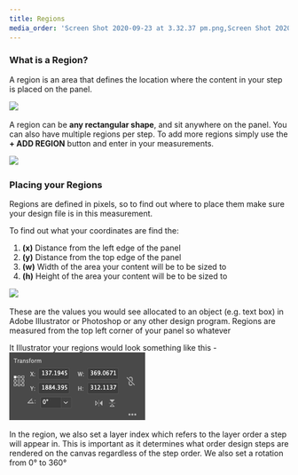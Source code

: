 ```yaml
---
title: Regions
media_order: 'Screen Shot 2020-09-23 at 3.32.37 pm.png,Screen Shot 2020-09-23 at 3.45.33 pm.png,Screen Shot 2020-09-23 at 4.11.49 pm.png'
---
```


### What is a Region?

A region is an area that defines the location where the content in your step is placed on the panel.

![](https://help.spiff.com.au/user/pages/04.Spiff-Concepts/03.workflows/03.step-details/02.regions/Screen%20Shot%202020-09-23%20at%203.32.37%20pm.png)

A region can be **any rectangular shape**, and sit anywhere on the panel.
You can also have multiple regions per step. To add more regions simply use the **+ ADD REGION** button and enter in your measurements.

![](https://help.spiff.com.au/user/pages/04.Spiff-Concepts/03.workflows/03.step-details/02.regions/Screen%20Shot%202020-09-23%20at%203.45.33%20pm.png)

### Placing your Regions

Regions are defined in pixels, so to find out where to place them make sure your design file is in this measurement.

To find out what your coordinates are find the:

1.  **(x)** Distance from the left edge of the panel  
2. **(y)**  Distance from the top edge of the panel
3. **(w)** Width of the area your content will be to be sized to
4. **(h)**  Height of the area your content will be to be sized to

![](https://help.spiff.com.au/user/pages/04.Spiff-Concepts/03.workflows/03.step-details/02.regions/Screen%20Shot%202020-09-23%20at%204.11.49%20pm.png)

These are the values you would see allocated to an object (e.g. text box) in Adobe Illustrator or Photoshop or any other design program.
Regions are measured from the top left corner of your panel so whatever 

It Illustrator your regions would look something like this -
![](Screen%20Shot%202020-09-23%20at%204.15.56%20pm.png)




In the region, we also set a layer index which refers to the layer order a step will appear in. This is important as it determines what order design steps are rendered on the canvas regardless of the step order. 
We also set a rotation from 0° to 360°